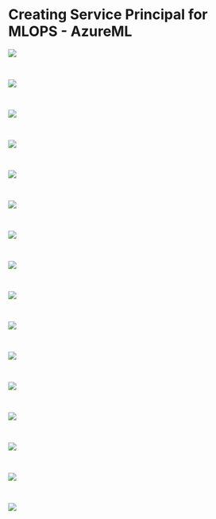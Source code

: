 
# Creating Service Principal for MLOPS - AzureML
 
<p align='justify'>
<img src='./images/1.png'></img>
</p>
<br>
<p align='justify'>
<img src='./images/2.png'></img>
</p>
<br>
<p align='justify'>
<img src='./images/3.png'></img>
</p>
<br>
<p align='justify'>
<img src='./images/4.png'></img>
</p>
<br>
<p align='justify'>
<img src='./images/5.png'></img>
</p>
<br>
<p align='justify'>
<img src='./images/6.png'></img>
</p>
<br>
<p align='justify'>
<img src='./images/7.png'></img>
</p>
<br>
<p align='justify'>
<img src='./images/8.png'></img>
</p>
<br>
<p align='justify'>
<img src='./images/9.png'></img>
</p>
<br>
<p align='justify'>
<img src='./images/10.png'></img>
</p>
<br>
<p align='justify'>
<img src='./images/11.png'></img>
</p>
<br>
<p align='justify'>
<img src='./images/12.png'></img>
</p>
<br>
<p align='justify'>
<img src='./images/13.png'></img>
</p>
<br>
<p align='justify'>
<img src='./images/14.png'></img>
</p>
<br>
<p align='justify'>
<img src='./images/15.png'></img>
</p>
<br>
<p align='justify'>
<img src='./images/16.png'></img>
</p>
